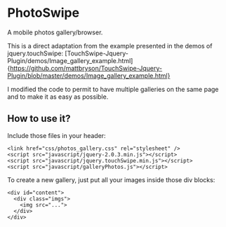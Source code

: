 PhotoSwipe
==========

A mobile photos gallery/browser.

This is a direct adaptation from the example presented in the demos of jquery.touchSwipe: [TouchSwipe-Jquery-Plugin/demos/Image\_gallery\_example.html]{https://github.com/mattbryson/TouchSwipe-Jquery-Plugin/blob/master/demos/Image_gallery_example.html}

I modified the code to permit to have multiple galleries on the same page and to make it as easy as possible.

How to use it?
--------------

Include those files in your header:

    <link href="css/photos_gallery.css" rel="stylesheet" />
    <script src="javascript/jquery-2.0.3.min.js"></script>
    <script src="javascript/jquery.touchSwipe.min.js"></script>
    <script src="javascript/galleryPhotos.js"></script>

To create a new gallery, just put all your images inside those div blocks:

    <div id="content">
      <div class="imgs">
        <img src="...">
      </div>
    </div>


